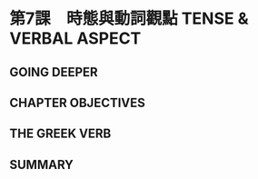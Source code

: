 # 第7課　時態與動詞觀點 TENSE & VERBAL ASPECT

## GOING DEEPER
## CHAPTER OBJECTIVES
## THE GREEK VERB
## SUMMARY
